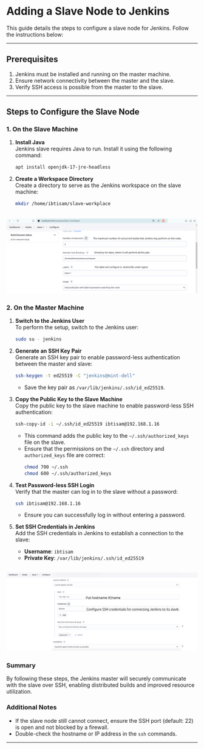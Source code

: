# Adding a Slave Node to Jenkins

This guide details the steps to configure a slave node for Jenkins. Follow the instructions below:

---

## Prerequisites

1. Jenkins must be installed and running on the master machine.
2. Ensure network connectivity between the master and the slave.
3. Verify SSH access is possible from the master to the slave.

---

## Steps to Configure the Slave Node

### 1. On the Slave Machine

1. **Install Java**  
   Jenkins slave requires Java to run. Install it using the following command:  
   ```bash
   apt install openjdk-17-jre-headless
   ```

2. **Create a Workspace Directory**  
   Create a directory to serve as the Jenkins workspace on the slave machine:  
   ```bash
   mkdir /home/ibtisam/slave-workplace
   ```
![](./images/Slave%20Label.png)
---

### 2. On the Master Machine

1. **Switch to the Jenkins User**  
   To perform the setup, switch to the Jenkins user:  
   ```bash
   sudo su - jenkins
   ```

2. **Generate an SSH Key Pair**  
   Generate an SSH key pair to enable password-less authentication between the master and slave:  
   ```bash
   ssh-keygen -t ed25519 -C "jenkins@mint-dell"
   ```
   - Save the key pair as `/var/lib/jenkins/.ssh/id_ed25519`.

3. **Copy the Public Key to the Slave Machine**  
   Copy the public key to the slave machine to enable password-less SSH authentication:  
   ```bash
   ssh-copy-id -i ~/.ssh/id_ed25519 ibtisam@192.168.1.16
   ```
   - This command adds the public key to the `~/.ssh/authorized_keys` file on the slave.  
   - Ensure that the permissions on the `~/.ssh` directory and `authorized_keys` file are correct:  
     ```bash
     chmod 700 ~/.ssh
     chmod 600 ~/.ssh/authorized_keys
     ```

4. **Test Password-less SSH Login**  
   Verify that the master can log in to the slave without a password:  
   ```bash
   ssh ibtisam@192.168.1.16
   ```
   - Ensure you can successfully log in without entering a password.

5. **Set SSH Credentials in Jenkins**  
   Add the SSH credentials in Jenkins to establish a connection to the slave:
   - **Username**: `ibtisam`  
   - **Private Key**: `/var/lib/jenkins/.ssh/id_ed25519`

![](./images/Slave%20Credentials.png)
---

### Summary

By following these steps, the Jenkins master will securely communicate with the slave over SSH, enabling distributed builds and improved resource utilization.

### Additional Notes

- If the slave node still cannot connect, ensure the SSH port (default: 22) is open and not blocked by a firewall.  
- Double-check the hostname or IP address in the `ssh` commands.

---

